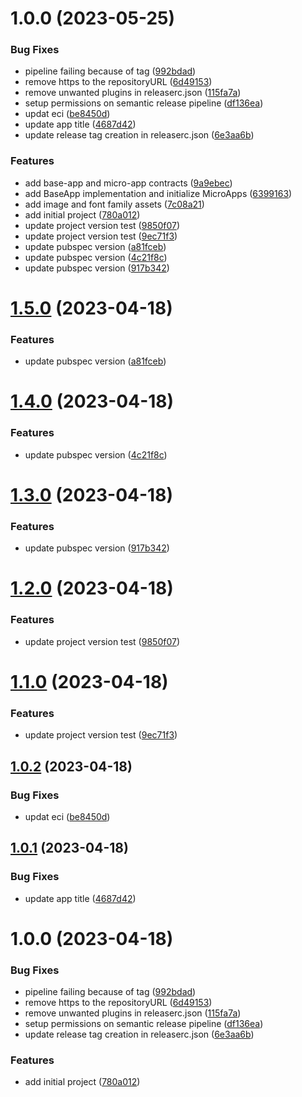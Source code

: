 # 1.0.0 (2023-05-25)


### Bug Fixes

* pipeline failing because of tag ([992bdad](https://github.com/muhna-mobile-app/core_app/commit/992bdad2a66c3ab0d047d7f6ced4ff6fd07410ec))
* remove https to the repositoryURL ([6d49153](https://github.com/muhna-mobile-app/core_app/commit/6d491538369af6a3a7f2cebdccf435a414bddd8a))
* remove unwanted plugins in releaserc.json ([115fa7a](https://github.com/muhna-mobile-app/core_app/commit/115fa7ae18e1af225aa4094c4262d384431bbaa5))
* setup permissions on semantic release pipeline ([df136ea](https://github.com/muhna-mobile-app/core_app/commit/df136ea5d6b48945a497010233bdb0683b22eb1a))
* updat eci ([be8450d](https://github.com/muhna-mobile-app/core_app/commit/be8450d8e133c5552a5d24b63e6973f732e65a74))
* update app title ([4687d42](https://github.com/muhna-mobile-app/core_app/commit/4687d42ebc7751a07a7d6c98df550b4054d50f56))
* update release tag creation in releaserc.json ([6e3aa6b](https://github.com/muhna-mobile-app/core_app/commit/6e3aa6b4d4af67650723a18fd7eee58a6d559144))


### Features

* add base-app and micro-app contracts ([9a9ebec](https://github.com/muhna-mobile-app/core_app/commit/9a9ebecc12f3b52382df765d7ee5c7671862dcea))
* add BaseApp implementation and initialize MicroApps ([6399163](https://github.com/muhna-mobile-app/core_app/commit/6399163022ae0bf643eecb0087126ed4fe5cf596))
* add image and font family assets ([7c08a21](https://github.com/muhna-mobile-app/core_app/commit/7c08a211c450412d94407978c34f3775b6610703))
* add initial project ([780a012](https://github.com/muhna-mobile-app/core_app/commit/780a012f1de54821e6ee196bed6c93ce0a55e962))
* update project version test ([9850f07](https://github.com/muhna-mobile-app/core_app/commit/9850f078b1cc5f230a70ef84257ff57703290f00))
* update project version test ([9ec71f3](https://github.com/muhna-mobile-app/core_app/commit/9ec71f3b4c3504a652dbc230bd1c468509351c07))
* update pubspec version ([a81fceb](https://github.com/muhna-mobile-app/core_app/commit/a81fcebf59a95edb42efb67b1450a1b74691a305))
* update pubspec version ([4c21f8c](https://github.com/muhna-mobile-app/core_app/commit/4c21f8ccf2bda9f5de47621f3b71720da0de5451))
* update pubspec version ([917b342](https://github.com/muhna-mobile-app/core_app/commit/917b342f462cfe2323c86771afcb6ce91ad1c5d4))

# [1.5.0](https://github.com/muhna-mobile-app/core_app/compare/v1.4.0...v1.5.0) (2023-04-18)


### Features

* update pubspec version ([a81fceb](https://github.com/muhna-mobile-app/core_app/commit/a81fcebf59a95edb42efb67b1450a1b74691a305))

# [1.4.0](https://github.com/muhna-mobile-app/core_app/compare/v1.3.0...v1.4.0) (2023-04-18)


### Features

* update pubspec version ([4c21f8c](https://github.com/muhna-mobile-app/core_app/commit/4c21f8ccf2bda9f5de47621f3b71720da0de5451))

# [1.3.0](https://github.com/muhna-mobile-app/core_app/compare/v1.2.0...v1.3.0) (2023-04-18)


### Features

* update pubspec version ([917b342](https://github.com/muhna-mobile-app/core_app/commit/917b342f462cfe2323c86771afcb6ce91ad1c5d4))

# [1.2.0](https://github.com/muhna-mobile-app/core_app/compare/v1.1.0...v1.2.0) (2023-04-18)


### Features

* update project version test ([9850f07](https://github.com/muhna-mobile-app/core_app/commit/9850f078b1cc5f230a70ef84257ff57703290f00))

# [1.1.0](https://github.com/muhna-mobile-app/core_app/compare/v1.0.2...v1.1.0) (2023-04-18)


### Features

* update project version test ([9ec71f3](https://github.com/muhna-mobile-app/core_app/commit/9ec71f3b4c3504a652dbc230bd1c468509351c07))

## [1.0.2](https://github.com/muhna-mobile-app/core_app/compare/v1.0.1...v1.0.2) (2023-04-18)


### Bug Fixes

* updat eci ([be8450d](https://github.com/muhna-mobile-app/core_app/commit/be8450d8e133c5552a5d24b63e6973f732e65a74))

## [1.0.1](https://github.com/muhna-mobile-app/core_app/compare/v1.0.0...v1.0.1) (2023-04-18)


### Bug Fixes

* update app title ([4687d42](https://github.com/muhna-mobile-app/core_app/commit/4687d42ebc7751a07a7d6c98df550b4054d50f56))

# 1.0.0 (2023-04-18)


### Bug Fixes

* pipeline failing because of tag ([992bdad](https://github.com/muhna-mobile-app/core_app/commit/992bdad2a66c3ab0d047d7f6ced4ff6fd07410ec))
* remove https to the repositoryURL ([6d49153](https://github.com/muhna-mobile-app/core_app/commit/6d491538369af6a3a7f2cebdccf435a414bddd8a))
* remove unwanted plugins in releaserc.json ([115fa7a](https://github.com/muhna-mobile-app/core_app/commit/115fa7ae18e1af225aa4094c4262d384431bbaa5))
* setup permissions on semantic release pipeline ([df136ea](https://github.com/muhna-mobile-app/core_app/commit/df136ea5d6b48945a497010233bdb0683b22eb1a))
* update release tag creation in releaserc.json ([6e3aa6b](https://github.com/muhna-mobile-app/core_app/commit/6e3aa6b4d4af67650723a18fd7eee58a6d559144))


### Features

* add initial project ([780a012](https://github.com/muhna-mobile-app/core_app/commit/780a012f1de54821e6ee196bed6c93ce0a55e962))
